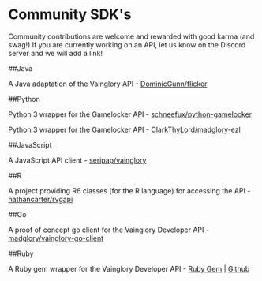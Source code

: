 # Community SDK's

Community contributions are welcome and rewarded with good karma (and swag!) If you are currently working on an API, let us know on the Discord server and we will add a link!

##Java

A Java adaptation of the Vainglory API - [DominicGunn/flicker](http://github.com/DominicGunn/flicker)

##Python

Python 3 wrapper for the Gamelocker API - [schneefux/python-gamelocker](http://github.com/schneefux/python-gamelocker)

Python 3 wrapper for the Gamelocker API - [ClarkThyLord/madglory-ezl](https://github.com/ClarkThyLord/madglory-ezl)

##JavaScript

A JavaScript API client - [seripap/vainglory](https://github.com/seripap/vainglory)

##R

A project providing R6 classes (for the R language) for accessing the API - [nathancarter/rvgapi](https://github.com/nathancarter/rvgapi)

##Go

A proof of concept go client for the Vainglory Developer API - [madglory/vainglory-go-client](https://github.com/madglory/vainglory-go-client)

##Ruby

A Ruby gem wrapper for the Vainglory Developer API -
[Ruby Gem](https://rubygems.org/gems/vainglory-api) | 
[Github](https://github.com/cbortz/vainglory-api-ruby)
